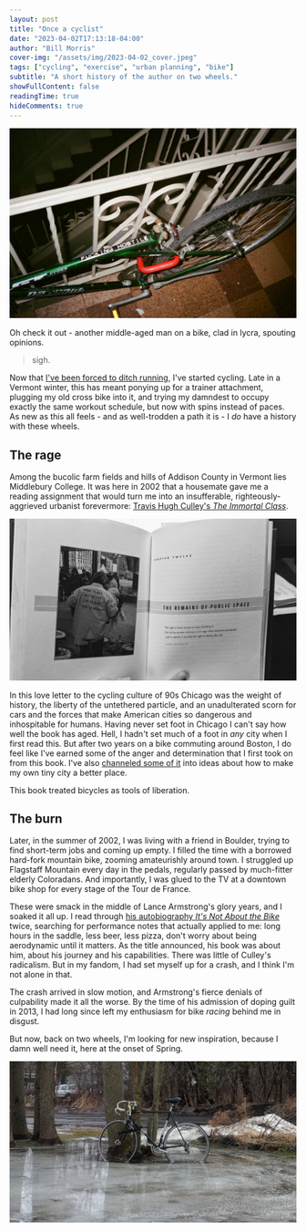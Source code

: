 ```yaml
---
layout: post
title: "Once a cyclist"
date: "2023-04-02T17:13:18-04:00"
author: "Bill Morris"
cover-img: "/assets/img/2023-04-02_cover.jpeg"
tags: ["cycling", "exercise", "urban planning", "bike"]
subtitle: "A short history of the author on two wheels."
showFullContent: false
readingTime: true
hideComments: true
---
```


![1](/shoals/assets/img/2023-04-02_cover.jpeg)

Oh check it out - another middle-aged man on a bike, clad in lycra, spouting opinions. 

> sigh.

Now that [I've been forced to ditch running](https://billmorris.io/shoals/posts/2023-03-08_a-new-story/), I've started cycling. Late in a Vermont winter, this has meant ponying up for a trainer attachment, plugging my old cross bike into it, and trying my damndest to occupy exactly the same workout schedule, but now with spins instead of paces. As new as this all feels - and as well-trodden a path it is - I _do_ have a history with these wheels.

## The rage

Among the bucolic farm fields and hills of Addison County in Vermont lies Middlebury College. It was here in 2002 that a housemate gave me a reading assignment that would turn me into an insufferable, righteously-aggrieved urbanist forevermore: [Travis Hugh Culley's _The Immortal Class_](https://www.publishersweekly.com/978-0-375-50428-0). 

![immortal](/shoals/assets/img/2023-04-02_1.jpeg)

In this love letter to the cycling culture of 90s Chicago was the weight of history, the liberty of the untethered particle, and an unadulterated scorn for cars and the forces that make American cities so dangerous and inhospitable for humans. Having never set foot in Chicago I can't say how well the book has aged. Hell, I hadn't set much of a foot in _any_ city when I first read this. But after two years on a bike commuting around Boston, I do feel like I've earned some of the anger and determination that I first took on from this book. I've also [channeled some of it](https://billmorris.io/shoals/posts/2016-08-11_superblocks-for-a-small-city/) into ideas about how to make my own tiny city a better place.

This book treated bicycles as tools of liberation.

## The burn

Later, in the summer of 2002, I was living with a friend in Boulder, trying to find short-term jobs and coming up empty. I filled the time with a borrowed hard-fork mountain bike, zooming amateurishly around town. I struggled up Flagstaff Mountain every day in the pedals, regularly passed by much-fitter elderly Coloradans. And importantly, I was glued to the TV at a downtown bike shop for every stage of the Tour de France. 

These were smack in the middle of Lance Armstrong's glory years, and I soaked it all up. I read through [his autobiography _It's Not About the Bike_](https://en.wikipedia.org/wiki/It%27s_Not_About_the_Bike) twice, searching for performance notes that actually applied to me: long hours in the saddle, less beer, less pizza, don't worry about being aerodynamic until it matters. As the title announced, his book was about him, about his journey and his capabilities. There was little of Culley's radicalism. But in my fandom, I had set myself up for a crash, and I think I'm not alone in that.

The crash arrived in slow motion, and Armstrong's fierce denials of culpability made it all the worse. By the time of his admission of doping guilt in 2013, I had long since left my enthusiasm for bike _racing_ behind me in disgust.

But now, back on two wheels, I'm looking for new inspiration, because I damn well need it, here at the onset of Spring.

![frozen](/shoals/assets/img/2023-04-02_2.jpeg)

